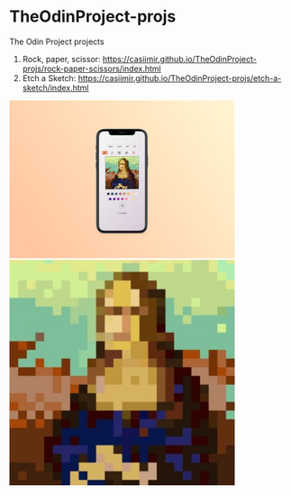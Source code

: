 # TheOdinProject-projs
The Odin Project projects

1. Rock, paper, scissor: https://casiimir.github.io/TheOdinProject-projs/rock-paper-scissors/index.html
2. Etch a Sketch: https://casiimir.github.io/TheOdinProject-projs/etch-a-sketch/index.html
<img width="400" src="https://raw.githubusercontent.com/casiimir/TheOdinProject-projs/main/etch-a-sketch/project/iphone-monalisa.jpeg">
<img width="400" src="https://raw.githubusercontent.com/casiimir/TheOdinProject-projs/main/etch-a-sketch/favicon-square.png">
